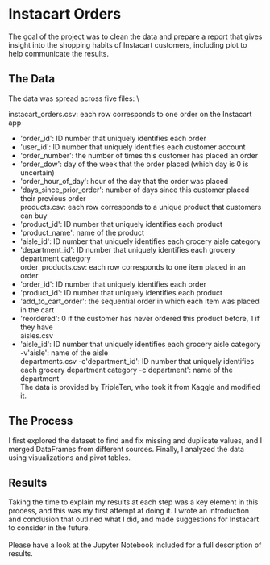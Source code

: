 # Instacart Orders
The goal of the project was to clean the data and prepare a report that gives insight into the shopping habits of Instacart customers, including plot to help communicate the results.

## The Data
The data was spread across five files: \

instacart_orders.csv: each row corresponds to one order on the Instacart app
- 'order_id': ID number that uniquely identifies each order
- 'user_id': ID number that uniquely identifies each customer account
- 'order_number': the number of times this customer has placed an order
- 'order_dow': day of the week that the order placed (which day is 0 is uncertain)
- 'order_hour_of_day': hour of the day that the order was placed
- 'days_since_prior_order': number of days since this customer placed their previous order \
products.csv: each row corresponds to a unique product that customers can buy
- 'product_id': ID number that uniquely identifies each product
- 'product_name': name of the product
- 'aisle_id': ID number that uniquely identifies each grocery aisle category
- 'department_id': ID number that uniquely identifies each grocery department category \
order_products.csv: each row corresponds to one item placed in an order
- 'order_id': ID number that uniquely identifies each order
- 'product_id': ID number that uniquely identifies each product
- 'add_to_cart_order': the sequential order in which each item was placed in the cart
- 'reordered': 0 if the customer has never ordered this product before, 1 if they have \
aisles.csv
- 'aisle_id': ID number that uniquely identifies each grocery aisle category
-v'aisle': name of the aisle \
departments.csv
-c'department_id': ID number that uniquely identifies each grocery department category
-c'department': name of the department \
The data is provided by TripleTen, who took it from Kaggle and modified it.

## The Process
I first explored the dataset to find and fix missing and duplicate values, and I merged DataFrames from different sources. Finally, I analyzed the data using visualizations and pivot tables.

## Results
Taking the time to explain my results at each step was a key element in this process, and this was my first attempt at doing it. I wrote an introduction and conclusion that outlined what I did, and made suggestions for Instacart to consider in the future. \
\
Please have a look at the Jupyter Notebook included for a full description of results.


